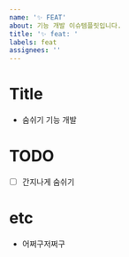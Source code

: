 ```yaml
---
name: '✨ FEAT'
about: 기능 개발 이슈템플릿입니다.
title: '✨ feat: '
labels: feat
assignees: ''
---
```


# Title

- 숨쉬기 기능 개발

# TODO

- [ ] 간지나게 숨쉬기

# etc

- 어쩌구저쩌구
